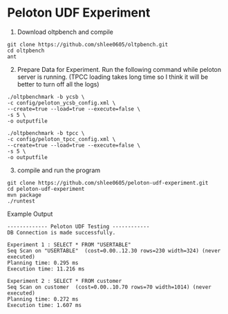 Peloton UDF Experiment
=====

1. Download oltpbench and compile
```
git clone https://github.com/shlee0605/oltpbench.git
cd oltpbench
ant
```

2. Prepare Data for Experiment. Run the following command while peloton server is running. (TPCC loading takes long time so I think it will be better to turn off all the logs)
```
./oltpbenchmark -b ycsb \
-c config/peloton_ycsb_config.xml \
--create=true --load=true --execute=false \
-s 5 \
-o outputfile

./oltpbenchmark -b tpcc \
-c config/peloton_tpcc_config.xml \
--create=true --load=true --execute=false \
-s 5 \
-o outputfile
```

3. compile and run the program

```
git clone https://github.com/shlee0605/peloton-udf-experiment.git
cd peloton-udf-experiment
mvn package
./runtest
```

Example Output
```
------------- Peloton UDF Testing ------------
DB Connection is made successfully.

Experiment 1 : SELECT * FROM "USERTABLE"
Seq Scan on "USERTABLE"  (cost=0.00..12.30 rows=230 width=324) (never executed)
Planning time: 0.295 ms
Execution time: 11.216 ms

Experiment 2 : SELECT * FROM customer
Seq Scan on customer  (cost=0.00..10.70 rows=70 width=1014) (never executed)
Planning time: 0.272 ms
Execution time: 1.607 ms
```
